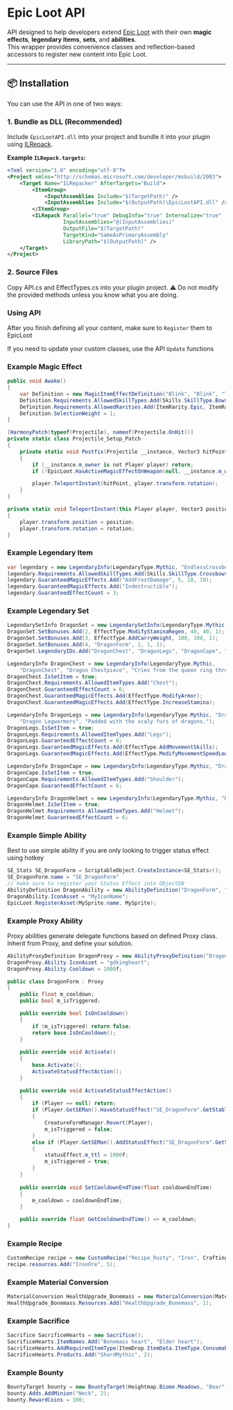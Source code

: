 # Epic Loot API

API designed to help developers extend [Epic Loot](https://valheim.thunderstore.io/package/RandyKnapp/EpicLoot/) with their own **magic effects**, **legendary items**, **sets**, and **abilities**.  
This wrapper provides convenience classes and reflection-based accessors to register new content into Epic Loot.

---

## 📦 Installation

You can use the API in one of two ways:

### 1. Bundle as DLL (Recommended)

Include `EpicLootAPI.dll` into your project and bundle it into your plugin using [ILRepack](https://github.com/ravibpatel/ILRepack.Lib.MSBuild.Task).

**Example `ILRepack.targets`:**
```xml
<?xml version="1.0" encoding="utf-8"?>
<Project xmlns="http://schemas.microsoft.com/developer/msbuild/2003">
    <Target Name="ILRepacker" AfterTargets="Build">
        <ItemGroup>
            <InputAssemblies Include="$(TargetPath)" />
            <InputAssemblies Include="$(OutputPath)\EpicLootAPI.dll" />
        </ItemGroup>
        <ILRepack Parallel="true" DebugInfo="true" Internalize="true"
                  InputAssemblies="@(InputAssemblies)"
                  OutputFile="$(TargetPath)"
                  TargetKind="SameAsPrimaryAssembly"
                  LibraryPath="$(OutputPath)" />
    </Target>
</Project>
```
### 2. Source Files

Copy API.cs and EffectTypes.cs into your plugin project.
⚠️ Do not modify the provided methods unless you know what you are doing.

### Using API

After you finish defining all your content, make sure to `Register` them to EpicLoot

If you need to update your custom classes, use the API `Update` functions

### Example Magic Effect

```c#
public void Awake()
{
    var Definition = new MagicItemEffectDefinition("Blink", "Blink", "Teleport to impact point");
    Definition.Requirements.AllowedSkillTypes.Add(Skills.SkillType.Bows, Skills.SkillType.Spears);
    Definition.Requirements.AllowedRarities.Add(ItemRarity.Epic, ItemRarity.Legendary, ItemRarity.Mythic);
    Definition.SelectionWeight = 1;
}

[HarmonyPatch(typeof(Projectile), nameof(Projectile.OnHit))]
private static class Projectile_Setup_Patch
{
    private static void Postfix(Projectile __instance, Vector3 hitPoint)
    {
        if (__instance.m_owner is not Player player) return;
        if (!EpicLoot.HasActiveMagicEffectOnWeapon(null, __instance.m_weapon, "Blink", out float _)) return;

        player.TeleportInstant(hitPoint, player.transform.rotation);
    }
}

private static void TeleportInstant(this Player player, Vector3 position, Quaternion rotation)
{
    player.transform.position = position;
    player.transform.rotation = rotation;
}

```

### Example Legendary Item
```c#
var legendary = new LegendaryInfo(LegendaryType.Mythic, "EndlessCrossbow", "Rusty Crossbow", "Gods have favored you");
legendary.Requirements.AllowedSkillTypes.Add(Skills.SkillType.Crossbows);
legendary.GuaranteedMagicEffects.Add("AddFrostDamage", 5, 10, 10);
legendary.GuaranteedMagicEffects.Add("Indestructible");
legendary.GuaranteedEffectCount = 3;
```

### Example Legendary Set
```C#
LegendarySetInfo DragonSet = new LegendarySetInfo(LegendaryType.Mythic, "DragonForm", "Dragon Form");
DragonSet.SetBonuses.Add(2, EffectType.ModifyStaminaRegen, 40, 40, 1);
DragonSet.SetBonuses.Add(3, EffectType.AddCarryWeight, 100, 100, 1);
DragonSet.SetBonuses.Add(4, "DragonForm", 1, 1, 1);
DragonSet.LegendaryIDs.Add("DragonChest", "DragonLegs", "DragonCape", "DragonHelmet");

LegendaryInfo DragonChest = new LegendaryInfo(LegendaryType.Mythic,
    "DragonChest", "Dragon Chestpiece", "Cries from the queen ring throughout the fabric of this armor");
DragonChest.IsSetItem = true;
DragonChest.Requirements.AllowedItemTypes.Add("Chest");
DragonChest.GuaranteedEffectCount = 6;
DragonChest.GuaranteedMagicEffects.Add(EffectType.ModifyArmor);
DragonChest.GuaranteedMagicEffects.Add(EffectType.IncreaseStamina);

LegendaryInfo DragonLegs = new LegendaryInfo(LegendaryType.Mythic, "DragonLegs",
    "Dragon Legwarmers", "Padded with the scaly furs of dragons.");
DragonLegs.IsSetItem = true;
DragonLegs.Requirements.AllowedItemTypes.Add("Legs");
DragonLegs.GuaranteedEffectCount = 6;
DragonLegs.GuaranteedMagicEffects.Add(EffectType.AddMovementSkills);
DragonLegs.GuaranteedMagicEffects.Add(EffectType.ModifyMovementSpeedLowHealth);

LegendaryInfo DragonCape = new LegendaryInfo(LegendaryType.Mythic, "DragonCape", "Dragon Cape", "The mere smell of this fabric calls out to the dragons.");
DragonCape.IsSetItem = true;
DragonCape.Requirements.AllowedItemTypes.Add("Shoulder");
DragonCape.GuaranteedEffectCount = 6;

LegendaryInfo DragonHelmet = new LegendaryInfo(LegendaryType.Mythic, "DragonHelmet", "Dragon Helmet", "Marks from the last war of the dragons still flicker on this helmet.");
DragonHelmet.IsSetItem = true;
DragonHelmet.Requirements.AllowedItemTypes.Add("Helmet");
DragonHelmet.GuaranteedEffectCount = 6;
```

### Example Simple Ability 
Best to use simple ability if you are only looking to trigger status effect using hotkey
```c#
SE_Stats SE_DragonForm = ScriptableObject.CreateInstance<SE_Stats>();
SE_DragonForm.name = "SE_DragonForm"
// make sure to register your Status Effect into ObjectDB
AbilityDefinition DragonAbility = new AbilityDefinition("DragonForm", "gdkingheart", 100f, "SE_DragonForm");
DragonAbility.IconAsset = "MyIconName";
EpicLoot.RegisterAsset(MySprite.name, MySprite);
```

### Example Proxy Ability
Proxy abilities generate delegate functions based on defined Proxy class. Inherit from Proxy,
and define your solution.
```c#
AbilityProxyDefinition DragonProxy = new AbilityProxyDefinition("DragonForm", AbilityActivationMode.Activated, typeof(DragonForm));
DragonProxy.Ability.IconAsset = "gdkingheart";
DragonProxy.Ability.Cooldown = 1000f;
```
```c#
public class DragonForm : Proxy
{
    public float m_cooldown;
    public bool m_isTriggered;

    public override bool IsOnCooldown()
    {
        if (m_isTriggered) return false;
        return base.IsOnCooldown();
    }
    
    public override void Activate()
    {
        base.Activate();
        ActivateStatusEffectAction();
    }

    public override void ActivateStatusEffectAction()
    {
        if (Player == null) return;
        if (Player.GetSEMan().HaveStatusEffect("SE_DragonForm".GetStableHashCode()))
        {
            CreatureFormManager.Revert(Player);
            m_isTriggered = false;
        }
        else if (Player.GetSEMan().AddStatusEffect("SE_DragonForm".GetStableHashCode()) is { } statusEffect)
        {
            statusEffect.m_ttl = 1000f;
            m_isTriggered = true;
        }
    }
    
    public override void SetCooldownEndTime(float cooldownEndTime)
    {
        m_cooldown = cooldownEndTime;
    }

    public override float GetCooldownEndTime() => m_cooldown;
}
```

### Example Recipe
```c#
CustomRecipe recipe = new CustomRecipe("Recipe_Rusty", "Iron", CraftingTable.Workbench, 5);
recipe.resources.Add("IronOre", 5);
```

### Example Material Conversion
```c#
MaterialConversion HealthUpgrade_Bonemass = new MaterialConversion(MaterialConversionType.Junk, "Recipe_FaderRunestone_2", "RunestoneMythic");
HealthUpgrade_Bonemass.Resources.Add("HealthUpgrade_Bonemass", 1);
```

### Example Sacrifice
```c#
Sacrifice SacrificeHearts = new Sacrifice();
SacrificeHearts.ItemNames.Add("Bonemass heart", "Elder heart");
SacrificeHearts.AddRequiredItemType(ItemDrop.ItemData.ItemType.Consumable);
SacrificeHearts.Products.Add("ShardMythic", 2);
```
### Example Bounty
```c#
BountyTarget bounty = new BountyTarget(Heightmap.Biome.Meadows, "Boar");
bounty.Adds.AddMinion("Neck", 2);
bounty.RewardCoins = 100;
```